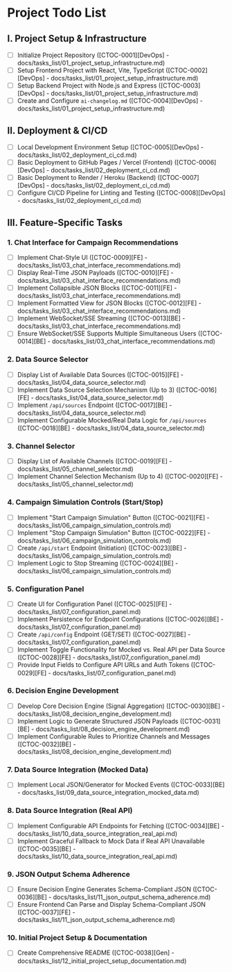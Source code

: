 # Project Todo List

## I. Project Setup & Infrastructure
- [ ] Initialize Project Repository ([CTOC-0001][DevOps] - docs/tasks_list/01_project_setup_infrastructure.md)
- [ ] Setup Frontend Project with React, Vite, TypeScript ([CTOC-0002][DevOps] - docs/tasks_list/01_project_setup_infrastructure.md)
- [ ] Setup Backend Project with Node.js and Express ([CTOC-0003][DevOps] - docs/tasks_list/01_project_setup_infrastructure.md)
- [ ] Create and Configure `ai-changelog.md` ([CTOC-0004][DevOps] - docs/tasks_list/01_project_setup_infrastructure.md)

## II. Deployment & CI/CD
- [ ] Local Development Environment Setup ([CTOC-0005][DevOps] - docs/tasks_list/02_deployment_ci_cd.md)
- [ ] Basic Deployment to GitHub Pages / Vercel (Frontend) ([CTOC-0006][DevOps] - docs/tasks_list/02_deployment_ci_cd.md)
- [ ] Basic Deployment to Render / Heroku (Backend) ([CTOC-0007][DevOps] - docs/tasks_list/02_deployment_ci_cd.md)
- [ ] Configure CI/CD Pipeline for Linting and Testing ([CTOC-0008][DevOps] - docs/tasks_list/02_deployment_ci_cd.md)

## III. Feature-Specific Tasks

### 1. Chat Interface for Campaign Recommendations
- [ ] Implement Chat-Style UI ([CTOC-0009][FE] - docs/tasks_list/03_chat_interface_recommendations.md)
- [ ] Display Real-Time JSON Payloads ([CTOC-0010][FE] - docs/tasks_list/03_chat_interface_recommendations.md)
- [ ] Implement Collapsible JSON Blocks ([CTOC-0011][FE] - docs/tasks_list/03_chat_interface_recommendations.md)
- [ ] Implement Formatted View for JSON Blocks ([CTOC-0012][FE] - docs/tasks_list/03_chat_interface_recommendations.md)
- [ ] Implement WebSocket/SSE Streaming ([CTOC-0013][BE] - docs/tasks_list/03_chat_interface_recommendations.md)
- [ ] Ensure WebSocket/SSE Supports Multiple Simultaneous Users ([CTOC-0014][BE] - docs/tasks_list/03_chat_interface_recommendations.md)

### 2. Data Source Selector
- [ ] Display List of Available Data Sources ([CTOC-0015][FE] - docs/tasks_list/04_data_source_selector.md)
- [ ] Implement Data Source Selection Mechanism (Up to 3) ([CTOC-0016][FE] - docs/tasks_list/04_data_source_selector.md)
- [ ] Implement `/api/sources` Endpoint ([CTOC-0017][BE] - docs/tasks_list/04_data_source_selector.md)
- [ ] Implement Configurable Mocked/Real Data Logic for `/api/sources` ([CTOC-0018][BE] - docs/tasks_list/04_data_source_selector.md)

### 3. Channel Selector
- [ ] Display List of Available Channels ([CTOC-0019][FE] - docs/tasks_list/05_channel_selector.md)
- [ ] Implement Channel Selection Mechanism (Up to 4) ([CTOC-0020][FE] - docs/tasks_list/05_channel_selector.md)

### 4. Campaign Simulation Controls (Start/Stop)
- [ ] Implement "Start Campaign Simulation" Button ([CTOC-0021][FE] - docs/tasks_list/06_campaign_simulation_controls.md)
- [ ] Implement "Stop Campaign Simulation" Button ([CTOC-0022][FE] - docs/tasks_list/06_campaign_simulation_controls.md)
- [ ] Create `/api/start` Endpoint (Initiation) ([CTOC-0023][BE] - docs/tasks_list/06_campaign_simulation_controls.md)
- [ ] Implement Logic to Stop Streaming ([CTOC-0024][BE] - docs/tasks_list/06_campaign_simulation_controls.md)

### 5. Configuration Panel
- [ ] Create UI for Configuration Panel ([CTOC-0025][FE] - docs/tasks_list/07_configuration_panel.md)
- [ ] Implement Persistence for Endpoint Configurations ([CTOC-0026][BE] - docs/tasks_list/07_configuration_panel.md)
- [ ] Create `/api/config` Endpoint (GET/SET) ([CTOC-0027][BE] - docs/tasks_list/07_configuration_panel.md)
- [ ] Implement Toggle Functionality for Mocked vs. Real API per Data Source ([CTOC-0028][FE] - docs/tasks_list/07_configuration_panel.md)
- [ ] Provide Input Fields to Configure API URLs and Auth Tokens ([CTOC-0029][FE] - docs/tasks_list/07_configuration_panel.md)

### 6. Decision Engine Development
- [ ] Develop Core Decision Engine (Signal Aggregation) ([CTOC-0030][BE] - docs/tasks_list/08_decision_engine_development.md)
- [ ] Implement Logic to Generate Structured JSON Payloads ([CTOC-0031][BE] - docs/tasks_list/08_decision_engine_development.md)
- [ ] Implement Configurable Rules to Prioritize Channels and Messages ([CTOC-0032][BE] - docs/tasks_list/08_decision_engine_development.md)

### 7. Data Source Integration (Mocked Data)
- [ ] Implement Local JSON/Generator for Mocked Events ([CTOC-0033][BE] - docs/tasks_list/09_data_source_integration_mocked_data.md)

### 8. Data Source Integration (Real API)
- [ ] Implement Configurable API Endpoints for Fetching ([CTOC-0034][BE] - docs/tasks_list/10_data_source_integration_real_api.md)
- [ ] Implement Graceful Fallback to Mock Data if Real API Unavailable ([CTOC-0035][BE] - docs/tasks_list/10_data_source_integration_real_api.md)

### 9. JSON Output Schema Adherence
- [ ] Ensure Decision Engine Generates Schema-Compliant JSON ([CTOC-0036][BE] - docs/tasks_list/11_json_output_schema_adherence.md)
- [ ] Ensure Frontend Can Parse and Display Schema-Compliant JSON ([CTOC-0037][FE] - docs/tasks_list/11_json_output_schema_adherence.md)

### 10. Initial Project Setup & Documentation
- [ ] Create Comprehensive README ([CTOC-0038][Gen] - docs/tasks_list/12_initial_project_setup_documentation.md)
